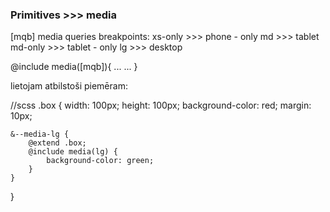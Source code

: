 ### Primitives >>> media

[mqb] media queries breakpoints:
  xs-only >>> phone - only
  md >>> tablet
  md-only >>> tablet - only
  lg >>> desktop

@include media([mqb]){
  ...
  ...
}

lietojam atbilstoši piemēram:

<html>
<div class="box"></div>
<div class="box--media-lg"></div>
</html>

//scss
.box {
    width: 100px;
    height: 100px;
    background-color: red;
    margin: 10px;

    &--media-lg {
        @extend .box;
        @include media(lg) {
            background-color: green;
        }
    }
}
